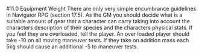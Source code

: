 #11.0 Equipment Weight
There are only very simple encumbrance guidelines in Navigator RPG (section 17.5). As the GM you should decide what is a suitable amount of gear that a character can carry taking into account the characters description of their species and the characters physical stats. If you feel they are overloaded, tell the player.
An over loaded player should take -10 on all moving maneuver tests. If they take on addition mass each 5kg should cause an additional -5 to maneuver tests.
